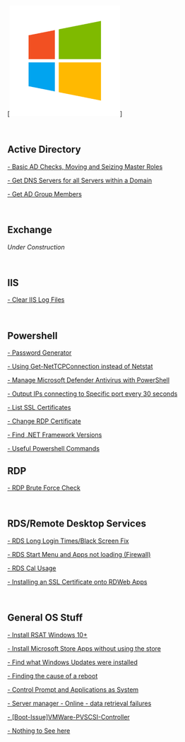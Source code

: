 [<img src="https://github.com/Ashdf1992/wiki/blob/main/assets/images/windows-icon-png-5814.png" width="250"/>]

<br>

## Active Directory
[- Basic AD Checks, Moving and Seizing Master Roles](/Windows/AD-Checks-Move-Seize-Master-Roles)

[- Get DNS Servers for all Servers within a Domain](/Windows/AD-DNSServer-Check)

[- Get AD Group Members](/Windows/AD-Group-Members)


<br>

## Exchange
*Under Construction*

<br>

## IIS
[- Clear IIS Log Files](/Windows/IISLogClean)

<br>

## Powershell
[- Password Generator](/Windows/Powershell-PW-Generator)

[- Using Get-NetTCPConnection instead of Netstat](/Windows/Powershell-NetTCPConnection)

[- Manage Microsoft Defender Antivirus with PowerShell](/Windows/Manage_Microsoft_Defender_With_Powershell)

[- Output IPs connecting to Specific port every 30 seconds](/Windows/Output-IPs-on-Port-Every-30-Seconds)

[- List SSL Certificates](/Windows/Powershell-List-Certs)

[- Change RDP Certificate](/Windows/Powershell-RDP-Cert)

[- Find .NET Framework Versions](/Windows/Dot-Net-Framework-Versions)

[- Useful Powershell Commands](/Windows/Powershell-Commands)
<br>

## RDP
[- RDP Brute Force Check](/Windows/RDPBruteForceCheck)

<br>

## RDS/Remote Desktop Services
[- RDS Long Login Times/Black Screen Fix](/Windows/RDSBlackScreenFix)

[- RDS Start Menu and Apps not loading (Firewall)](/Windows/RDSStartAppReset)

[- RDS Cal Usage](/Windows/RDSCalUsage)

[- Installing an SSL Certificate onto RDWeb Apps](/Windows/RDWebSSL)

<br>

## General OS Stuff
[- Install RSAT Windows 10+](/Windows/InstallRSATW10+)

[- Install Microsoft Store Apps without using the store](/Windows/BypassMSStore)

[- Find what Windows Updates were installed](/Windows/FindWindowsUpdates)

[- Finding the cause of a reboot](/Windows/FindRebootCause)

[- Control Prompt and Applications as System](/Windows/SystemCMDandApps)

[- Server manager - Online - data retrieval failures](/Windows/ServerManager-DataRetrievalFailure)

[- [Boot-Issue]VMWare-PVSCSI-Controller](/Windows/[Boot-Issue]VMWare-PVSCSI-Controller)

[- Nothing to See here](/Windows/Development)
